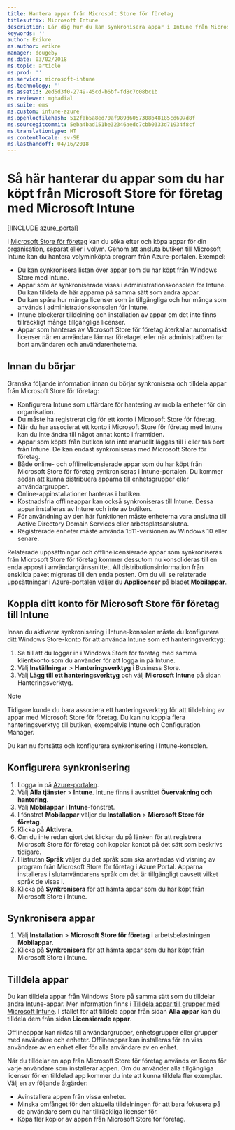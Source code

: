 ```yaml
---
title: Hantera appar från Microsoft Store för företag
titlesuffix: Microsoft Intune
description: Lär dig hur du kan synkronisera appar i Intune från Microsoft Store för företag och sedan tilldela och spåra dessa appar.
keywords: ''
author: Erikre
ms.author: erikre
manager: dougeby
ms.date: 03/02/2018
ms.topic: article
ms.prod: ''
ms.service: microsoft-intune
ms.technology: ''
ms.assetid: 2ed5d3f0-2749-45cd-b6bf-fd8c7c08bc1b
ms.reviewer: mghadial
ms.suite: ems
ms.custom: intune-azure
ms.openlocfilehash: 512fab5a8ed70af989d6057308b48185cd697d8f
ms.sourcegitcommit: 5eba4bad151be32346aedc7cbb0333d71934f8cf
ms.translationtype: HT
ms.contentlocale: sv-SE
ms.lasthandoff: 04/16/2018
---
```

# <a name="how-to-manage-apps-you-purchased-from-the-microsoft-store-for-business-with-microsoft-intune"></a>Så här hanterar du appar som du har köpt från Microsoft Store för företag med Microsoft Intune

[!INCLUDE [azure_portal](./includes/azure_portal.md)]

I [Microsoft Store för företag](https://www.microsoft.com/business-store) kan du söka efter och köpa appar för din organisation, separat eller i volym. Genom att ansluta butiken till Microsoft Intune kan du hantera volyminköpta program från Azure-portalen. Exempel:
* Du kan synkronisera listan över appar som du har köpt från Windows Store med Intune.
* Appar som är synkroniserade visas i administrationskonsolen för Intune. Du kan tilldela de här apparna på samma sätt som andra appar.
* Du kan spåra hur många licenser som är tillgängliga och hur många som används i administrationskonsolen för Intune.
* Intune blockerar tilldelning och installation av appar om det inte finns tillräckligt många tillgängliga licenser.
* Appar som hanteras av Microsoft Store för företag återkallar automatiskt licenser när en användare lämnar företaget eller när administratören tar bort användaren och användarenheterna.

## <a name="before-you-start"></a>Innan du börjar

Granska följande information innan du börjar synkronisera och tilldela appar från Microsoft Store för företag:

- Konfigurera Intune som utfärdare för hantering av mobila enheter för din organisation.
- Du måste ha registrerat dig för ett konto i Microsoft Store för företag.
- När du har associerat ett konto i Microsoft Store för företag med Intune kan du inte ändra till något annat konto i framtiden.
- Appar som köpts från butiken kan inte manuellt läggas till i eller tas bort från Intune. De kan endast synkroniseras med Microsoft Store för företag.
- Både online- och offlinelicensierade appar som du har köpt från Microsoft Store för företag synkroniseras i Intune-portalen. Du kommer sedan att kunna distribuera apparna till enhetsgrupper eller användargrupper. 
- Online-appinstallationer hanteras i butiken.
- Kostnadsfria offlineappar kan också synkroniseras till Intune. Dessa appar installeras av Intune och inte av butiken.
- För användning av den här funktionen måste enheterna vara anslutna till Active Directory Domain Services eller arbetsplatsanslutna.
- Registrerade enheter måste använda 1511-versionen av Windows 10 eller senare.

Relaterade uppsättningar och offlinelicensierade appar som synkroniseras från Microsoft Store för företag kommer dessutom nu konsolideras till en enda appost i användargränssnittet. All distributionsinformation från enskilda paket migreras till den enda posten. Om du vill se relaterade uppsättningar i Azure-portalen väljer du **Applicenser** på bladet **Mobilappar**.

## <a name="associate-your-microsoft-store-for-business-account-with-intune"></a>Koppla ditt konto för Microsoft Store för företag till Intune
Innan du aktiverar synkronisering i Intune-konsolen måste du konfigurera ditt Windows Store-konto för att använda Intune som ett hanteringsverktyg:
1. Se till att du loggar in i Windows Store för företag med samma klientkonto som du använder för att logga in på Intune.
2. Välj **Inställningar** > **Hanteringsverktyg** i Business Store.
3. Välj **Lägg till ett hanteringsverktyg** och välj **Microsoft Intune** på sidan Hanteringsverktyg.

> [!NOTE]
> Tidigare kunde du bara associera ett hanteringsverktyg för att tilldelning av appar med Microsoft Store för företag. Du kan nu koppla flera hanteringsverktyg till butiken, exempelvis Intune och Configuration Manager.

Du kan nu fortsätta och konfigurera synkronisering i Intune-konsolen.

## <a name="configure-synchronization"></a>Konfigurera synkronisering

1. Logga in på [Azure-portalen](https://portal.azure.com).
2. Välj **Alla tjänster** > **Intune**. Intune finns i avsnittet **Övervakning och hantering**.
3. Välj **Mobilappar** i **Intune**-fönstret.
1. I fönstret **Mobilappar** väljer du **Installation** > **Microsoft Store för företag**.
2. Klicka på **Aktivera**.
3. Om du inte redan gjort det klickar du på länken för att registrera Microsoft Store för företag och kopplar kontot på det sätt som beskrivs tidigare.
5. I listrutan **Språk** väljer du det språk som ska användas vid visning av program från Microsoft Store för företag i Azure Portal. Apparna installeras i slutanvändarens språk om det är tillgängligt oavsett vilket språk de visas i.
6. Klicka på **Synkronisera** för att hämta appar som du har köpt från Microsoft Store i Intune.

## <a name="synchronize-apps"></a>Synkronisera appar

1. Välj **Installation** > **Microsoft Store för företag** i arbetsbelastningen **Mobilappar**.
2. Klicka på **Synkronisera** för att hämta appar som du har köpt från Microsoft Store i Intune.

## <a name="assign-apps"></a>Tilldela appar

Du kan tilldela appar från Windows Store på samma sätt som du tilldelar andra Intune-appar. Mer information finns i [Tilldela appar till grupper med Microsoft Intune](apps-deploy.md). I stället för att tilldela appar från sidan **Alla appar** kan du tilldela dem från sidan **Licensierade appar**.

Offlineappar kan riktas till användargrupper, enhetsgrupper eller grupper med användare och enheter.
Offlineappar kan installeras för en viss användare av en enhet eller för alla användare av en enhet. 


När du tilldelar en app från Microsoft Store för företag används en licens för varje användare som installerar appen. Om du använder alla tillgängliga licenser för en tilldelad app kommer du inte att kunna tilldela fler exemplar. Välj en av följande åtgärder:
* Avinstallera appen från vissa enheter.
* Minska omfånget för den aktuella tilldelningen för att bara fokusera på de användare som du har tillräckliga licenser för.
* Köpa fler kopior av appen från Microsoft Store för företag.


